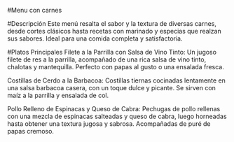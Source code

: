 #Menu con carnes

#Descripción
Este menú resalta el sabor y la textura de diversas carnes, desde cortes clásicos hasta recetas con marinado y especias que realzan sus sabores. Ideal para una comida completa y satisfactoria.

#Platos Principales
Filete a la Parrilla con Salsa de Vino Tinto: Un jugoso filete de res a la parrilla, acompañado de una rica salsa de vino tinto, chalotas y mantequilla. Perfecto con papas al gusto o una ensalada fresca.

Costillas de Cerdo a la Barbacoa: Costillas tiernas cocinadas lentamente en una salsa barbacoa casera, con un toque dulce y picante. Se sirven con maíz a la parrilla y ensalada de col.

Pollo Relleno de Espinacas y Queso de Cabra: Pechugas de pollo rellenas con una mezcla de espinacas salteadas y queso de cabra, luego horneadas hasta obtener una textura jugosa y sabrosa. Acompañadas de puré de papas cremoso.

